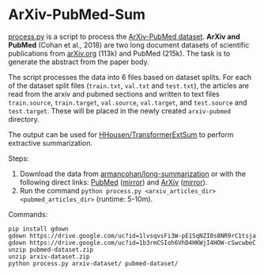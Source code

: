 # ArXiv-PubMed-Sum

[process.py](process.py) is a script to process the [ArXiv-PubMed dataset](https://github.com/armancohan/long-summarization). **ArXiv and PubMed** (Cohan et al., 2018) are two long document datasets of scientific publications
from [arXiv.org](http://arxiv.org/) (113k) and PubMed (215k). The task is to generate the abstract from the paper body. 

The script processes the data into 6 files based on dataset splits. For each of the dataset split files (`train.txt`, `val.txt` and `test.txt`), the articles are read from the arxiv and pubmed sections and written to text files `train.source`, `train.target`, `val.source`, `val.target`, and `test.source` and `test.target`. These will be placed in the newly created `arxiv-pubmed` directory.

The output can be used for [HHousen/TransformerExtSum](https://github.com/HHousen/TransformerExtSum) to perform extractive summarization.

Steps:

1. Download the data from [armancohan/long-summarization](https://github.com/armancohan/long-summarization) or with the following direct links: [PubMed](https://bit.ly/2VsKNvt) ([mirror](https://bit.ly/2VLPJuh)) and [ArXiv](https://bit.ly/2wWeVpp) ([mirror](https://bit.ly/2VPWnzs)).
2. Run the command `python process.py <arxiv_articles_dir> <pubmed_articles_dir>` (runtime: 5-10m).

Commands:

```
pip install gdown
gdown https://drive.google.com/uc?id=1lvsqvsFi3W-pE1SqNZI0s8NR9rC1tsja
gdown https://drive.google.com/uc?id=1b3rmCSIoh6VhD4HKWjI4HOW-cSwcwbeC
unzip pubmed-dataset.zip
unzip arxiv-dataset.zip
python process.py arxiv-dataset/ pubmed-dataset/
```